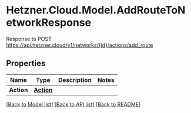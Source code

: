 # Hetzner.Cloud.Model.AddRouteToNetworkResponse
Response to POST https://api.hetzner.cloud/v1/networks/{id}/actions/add_route

## Properties

Name | Type | Description | Notes
------------ | ------------- | ------------- | -------------
**Action** | [**Action**](Action.md) |  | 

[[Back to Model list]](../../README.md#documentation-for-models) [[Back to API list]](../../README.md#documentation-for-api-endpoints) [[Back to README]](../../README.md)

